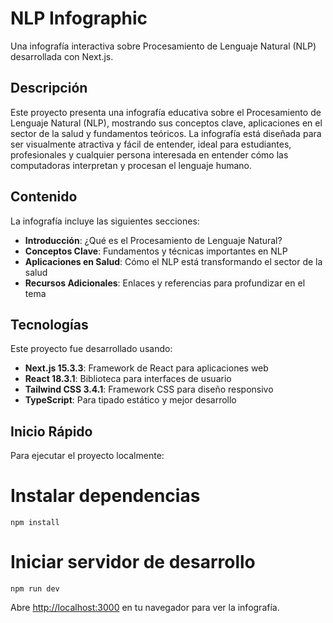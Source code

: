 # NLP Infographic

Una infografía interactiva sobre Procesamiento de Lenguaje Natural (NLP) desarrollada con Next.js.

## Descripción

Este proyecto presenta una infografía educativa sobre el Procesamiento de Lenguaje Natural (NLP), mostrando sus conceptos clave, aplicaciones en el sector de la salud y fundamentos teóricos. La infografía está diseñada para ser visualmente atractiva y fácil de entender, ideal para estudiantes, profesionales y cualquier persona interesada en entender cómo las computadoras interpretan y procesan el lenguaje humano.

## Contenido

La infografía incluye las siguientes secciones:

- **Introducción**: ¿Qué es el Procesamiento de Lenguaje Natural?
- **Conceptos Clave**: Fundamentos y técnicas importantes en NLP
- **Aplicaciones en Salud**: Cómo el NLP está transformando el sector de la salud
- **Recursos Adicionales**: Enlaces y referencias para profundizar en el tema

## Tecnologías

Este proyecto fue desarrollado usando:

- **Next.js 15.3.3**: Framework de React para aplicaciones web
- **React 18.3.1**: Biblioteca para interfaces de usuario
- **Tailwind CSS 3.4.1**: Framework CSS para diseño responsivo
- **TypeScript**: Para tipado estático y mejor desarrollo

## Inicio Rápido

Para ejecutar el proyecto localmente:

# Instalar dependencias
```shell
npm install
```

# Iniciar servidor de desarrollo
```shell
npm run dev
```

Abre [http://localhost:3000](http://localhost:3000) en tu navegador para ver la infografía.
